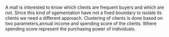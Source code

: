 A mall is interested to know which clients are frequent buyers and which are not.
Since this kind of sgementation have not a fixed boundary to isolate its clients we 
need a different approach.
Clustering of clients is done based on two parameters,annual income and spending score of the clients.
Where spending score represent the purchasing power of individuals.

